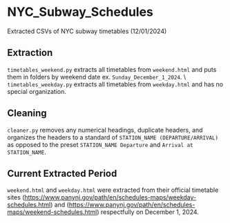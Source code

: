 # NYC_Subway_Schedules
Extracted CSVs of NYC subway timetables (12/01/2024)

## Extraction
`timetables_weekend.py` extracts all timetables from `weekend.html` and puts them in folders by weekend date ex. `Sunday_December_1_2024`. \\
`timetables_weekday.py` extracts all timetables from `weekday.html` and has no special organization.

## Cleaning
`cleaner.py` removes any numerical headings, duplicate headers, and organizes the headers to a standard of `STATION_NAME (DEPARTURE/ARRIVAL)` as opposed to the preset `STATION_NAME Departure` and `Arrival at STATION_NAME`.

## Current Extracted Period
`weekend.html` and `weekday.html` were extracted from their official timetable sites (https://www.panynj.gov/path/en/schedules-maps/weekday-schedules.html) and (https://www.panynj.gov/path/en/schedules-maps/weekend-schedules.html) respectfully on December 1, 2024.
